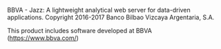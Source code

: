 BBVA - Jazz: A lightweight analytical web server for data-driven applications.
Copyright 2016-2017 Banco Bilbao Vizcaya Argentaria, S.A.

This product includes software developed at
BBVA (https://www.bbva.com/)
